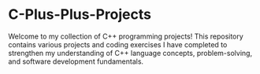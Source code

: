 # C-Plus-Plus-Projects
Welcome to my collection of C++ programming projects!   This repository contains various projects and coding exercises I have completed to strengthen my understanding of C++ language concepts, problem-solving, and software development fundamentals.
